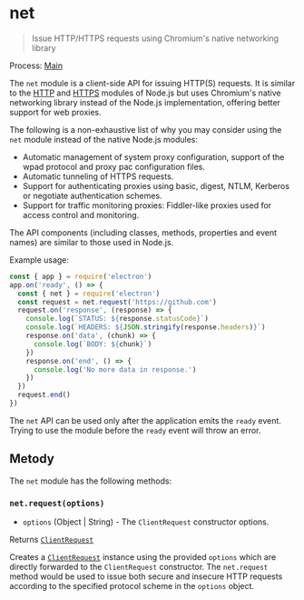 # net

> Issue HTTP/HTTPS requests using Chromium's native networking library

Process: [Main](../glossary.md#main-process)

The `net` module is a client-side API for issuing HTTP(S) requests. It is similar to the [HTTP](https://nodejs.org/api/http.html) and [HTTPS](https://nodejs.org/api/https.html) modules of Node.js but uses Chromium's native networking library instead of the Node.js implementation, offering better support for web proxies.

The following is a non-exhaustive list of why you may consider using the `net` module instead of the native Node.js modules:

* Automatic management of system proxy configuration, support of the wpad protocol and proxy pac configuration files.
* Automatic tunneling of HTTPS requests.
* Support for authenticating proxies using basic, digest, NTLM, Kerberos or negotiate authentication schemes.
* Support for traffic monitoring proxies: Fiddler-like proxies used for access control and monitoring.

The API components (including classes, methods, properties and event names) are similar to those used in Node.js.

Example usage:

```javascript
const { app } = require('electron')
app.on('ready', () => {
  const { net } = require('electron')
  const request = net.request('https://github.com')
  request.on('response', (response) => {
    console.log(`STATUS: ${response.statusCode}`)
    console.log(`HEADERS: ${JSON.stringify(response.headers)}`)
    response.on('data', (chunk) => {
      console.log(`BODY: ${chunk}`)
    })
    response.on('end', () => {
      console.log('No more data in response.')
    })
  })
  request.end()
})
```

The `net` API can be used only after the application emits the `ready` event. Trying to use the module before the `ready` event will throw an error.

## Metody

The `net` module has the following methods:

### `net.request(options)`

* `options` (Object | String) - The `ClientRequest` constructor options.

Returns [`ClientRequest`](./client-request.md)

Creates a [`ClientRequest`](./client-request.md) instance using the provided `options` which are directly forwarded to the `ClientRequest` constructor. The `net.request` method would be used to issue both secure and insecure HTTP requests according to the specified protocol scheme in the `options` object.
